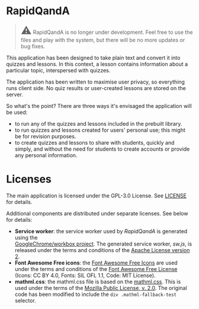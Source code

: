 # RapidQandA

> <span style="font-style: normal; font-size:2em;">⚠️</span> RapidQandA is no longer under development. Feel free to use the files and play with the system, but there will be no more updates or bug fixes.

This application has been designed to take plain text and convert it into
quizzes and lessons. In this context, a lesson contains information about a
particular topic, interspersed with quizzes.

The application has been written to maximise user privacy, so everything runs
client side. No quiz results or user-created lessons are stored on the server.

So what's the point? There are three ways it's envisaged the application will be
used:

- to run any of the quizzes and lessons included in the prebuilt library.
- to run quizzes and lessons created for users' personal use; this might be for
  revision purposes.
- to create quizzes and lessons to share with students, quickly and simply, and
  without the need for students to create accounts or provide any personal
  information.

# Licenses

The main application is licensed under the GPL-3.0 License. See
[LICENSE](./LICENSE) for details.

Additional components are distributed under separate licenses. See below for
details:

- **Service worker**: the service worker used by _RapidQandA_ is generated using
  the  
  [GoogleChrome/workbox project](https://github.com/GoogleChrome/workbox). The
  generated service worker, _sw.js_, is released under the terms and conditions
  of the
  [Apache License version 2](https://www.apache.org/licenses/LICENSE-2.0.txt).
- **Font Awesome Free icons**: the
  [Font Awesome Free Icons](https://fontawesome.com/) are used under the terms
  and conditions of the
  [Font Awesome Free License](https://fontawesome.com/license/free) (Icons: CC
  BY 4.0, Fonts: SIL OFL 1.1, Code: MIT License).
- **mathml.css**: the mathml.css file is based on the
  [mathml.css](https://github.com/fred-wang/mathml.css). This is used under the
  terms of the [Mozilla Public License, v. 2.0](http://mozilla.org/MPL/2.0/).
  The original code has been modified to include the `div .mathml-fallback-test`
  selector.
